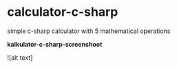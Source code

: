 # calculator-c-sharp

simple c-sharp calculator with 5 mathematical operations 

<b> kalkulator-c-sharp-screenshoot </b>

![alt text]
